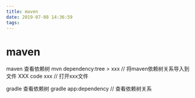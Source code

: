 ```yaml
---
title: maven
date: 2019-07-08 14:36:59
tags:
---
```


# maven

maven 查看依赖树
mvn dependency:tree > xxx // 将maven依赖树关系导入到文件 XXX
code xxx // 打开xxx文件

gradle 查看依赖树
gradle app:dependency // 查看依赖树关系
